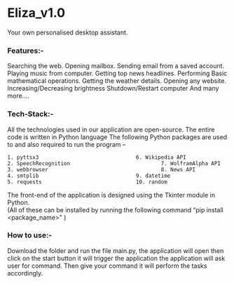 # Eliza_v1.0
Your own personalised desktop assistant.


### Features:- 
Searching the web.
Opening mailbox.
Sending email from a saved account.
Playing music from computer.
Getting top news headlines.
Performing Basic mathematical operations.
Getting the weather details.
Opening any website.
Increasing/Decreasing brightness
Shutdown/Restart computer
And many more….
 
 
### Tech-Stack:-

All the technologies used in our application are open-source.
The entire code is written in Python language
The following Python packages are used to and also required to run the program – 
	
	1. pyttsx3 				                 6. Wikipedia API
	2. SpeechRecognition			                 7. WolframAlpha API
	3. webbrowser			                         8. News API
	4. smtplib				                 9. datetime
	5. requests				                 10. random
  
The front-end of the application is designed using the Tkinter module in Python.			
(All of these can be installed by running the following command “pip install <package_name>” )

### How to use:-

Download the folder and run the file main.py, the application will open then click on the start button it will trigger the application the application will ask user for command. Then give your command it will perform the tasks accordingly. 
